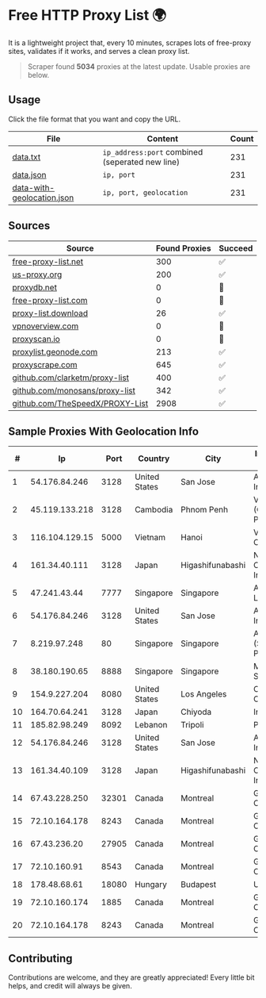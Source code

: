 
# Free HTTP Proxy List 🌍

It is a lightweight project that, every 10 minutes, scrapes lots of free-proxy sites, validates if it works, and serves a clean proxy list.


> Scraper found **5034** proxies at the latest update. Usable proxies are below.

## Usage

Click the file format that you want and copy the URL.


|File|Content|Count|
|----|-------|-----|
|[data.txt](https://raw.githubusercontent.com/themiralay/Proxy-List-World/master/data.txt)|`ip_address:port` combined (seperated new line)|231|
|[data.json](https://raw.githubusercontent.com/themiralay/Proxy-List-World/master/data.json)|`ip, port`|231|
|[data-with-geolocation.json](https://raw.githubusercontent.com/themiralay/Proxy-List-World/master/data-with-geolocation.json)|`ip, port, geolocation`|231|

## Sources

|Source|Found Proxies|Succeed|
|------|-------------|-------|
|[free-proxy-list.net](https://free-proxy-list.net)|300|✅|
|[us-proxy.org](https://www.us-proxy.org)|200|✅|
|[proxydb.net](http://proxydb.net)|0|🚫|
|[free-proxy-list.com](https://free-proxy-list.com/?page=&port=&type%5B%5D=http&type%5B%5D=https&up_time=0&search=Search)|0|🚫|
|[proxy-list.download](https://www.proxy-list.download/HTTP)|26|✅|
|[vpnoverview.com](https://vpnoverview.com/privacy/anonymous-browsing/free-proxy-servers)|0|🚫|
|[proxyscan.io](https://www.proxyscan.io)|0|🚫|
|[proxylist.geonode.com](https://proxylist.geonode.com/api/proxy-list?limit=300&page=1&sort_by=lastChecked&sort_type=desc&protocols=http,https)|213|✅|
|[proxyscrape.com](https://api.proxyscrape.com/v2/?request=displayproxies&protocol=http&timeout=10000&country=all&ssl=all&anonymity=all)|645|✅|
|[github.com/clarketm/proxy-list](https://raw.githubusercontent.com/clarketm/proxy-list/master/proxy-list-raw.txt)|400|✅|
|[github.com/monosans/proxy-list](https://raw.githubusercontent.com/monosans/proxy-list/main/proxies/http.txt)|342|✅|
|[github.com/TheSpeedX/PROXY-List](https://raw.githubusercontent.com/TheSpeedX/PROXY-List/master/http.txt)|2908|✅|


## Sample Proxies With Geolocation Info

|#|Ip|Port|Country|City|Internet Service Provider|
|-|--|----|-------|----|-------------------------|
|1|54.176.84.246|3128|United States|San Jose|Amazon.com, Inc.|
|2|45.119.133.218|3128|Cambodia|Phnom Penh|VIETTEL (CAMBODIA) PTE., LTD|
|3|116.104.129.15|5000|Vietnam|Hanoi|Viettel Corporation|
|4|161.34.40.111|3128|Japan|Higashifunabashi|NTT PC Communications, Inc.|
|5|47.241.43.44|7777|Singapore|Singapore|Alibaba Cloud LLC|
|6|54.176.84.246|3128|United States|San Jose|Amazon.com, Inc.|
|7|8.219.97.248|80|Singapore|Singapore|Alibaba Cloud (Singapore) Private Limited|
|8|38.180.190.65|8888|Singapore|Singapore|M247 Europe SRL|
|9|154.9.227.204|8080|United States|Los Angeles|Cogent Communications|
|10|164.70.64.241|3128|Japan|Chiyoda|InfoSphere|
|11|185.82.98.249|8092|Lebanon|Tripoli|Protected|
|12|54.176.84.246|3128|United States|San Jose|Amazon.com, Inc.|
|13|161.34.40.109|3128|Japan|Higashifunabashi|NTT PC Communications, Inc.|
|14|67.43.228.250|32301|Canada|Montreal|GloboTech Communications|
|15|72.10.164.178|8243|Canada|Montreal|GloboTech Communications|
|16|67.43.236.20|27905|Canada|Montreal|GloboTech Communications|
|17|72.10.160.91|8543|Canada|Montreal|GloboTech Communications|
|18|178.48.68.61|18080|Hungary|Budapest|UPC|
|19|72.10.160.174|1885|Canada|Montreal|GloboTech Communications|
|20|72.10.164.178|8243|Canada|Montreal|GloboTech Communications|



## Contributing

Contributions are welcome, and they are greatly appreciated! Every
little bit helps, and credit will always be given.

